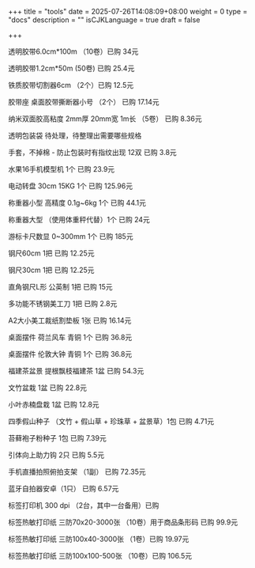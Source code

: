 +++
title = "tools"
date = 2025-07-26T14:08:09+08:00
weight = 0
type = "docs"
description = ""
isCJKLanguage = true
draft = false

+++

透明胶带6.0cm*100m （10卷）已购  34元

透明胶带1.2cm*50m (50卷) 已购 25.4元

铁质胶带切割器6cm （2个）已购 12.5元

胶带座 桌面胶带撕断器小号 （2个） 已购 17.14元

纳米双面胶高粘度 2mm厚 20mm宽 1m长 （5卷） 已购 8.36元

透明包装袋 待处理，待整理出需要哪些规格

手套，不掉棉 - 防止包装时有指纹出现 12双 已购 3.8元

水果16手机模型机 1个 已购 23.9元

电动转盘 30cm 15KG  1个 已购  125.96元

称重器小型 高精度 0.1g~6kg 1个 已购 44.1元

称重器大型 （使用体重秤代替）1个 已购  24元

游标卡尺数显 0~300mm 1个 已购 185元

钢尺60cm 1把 已购 12.25元

钢尺30cm 1把 已购 12.25元

直角钢尺L形 公英制 1把 已购 15元

多功能不锈钢美工刀 1把 已购 2.8元

A2大小美工裁纸割垫板 1张 已购 16.14元

桌面摆件 荷兰风车 青铜 1个 已购 36.8元

桌面摆件 伦敦大钟 青铜 1个 已购 36.8元

福建茶盆景 提根飘枝福建茶 1盆 已购 54.3元

文竹盆栽 1盆 已购 22.8元

小叶赤楠盘栽 1盆 已购 12.8元

四季假山种子 （文竹 + 假山草 + 珍珠草 + 盆景草）1包 已购 4.71元

苔藓袍子粉种子 1包 已购 7.39元

引体向上助力钩 2只 已购 5.5元





手机直播拍照俯拍支架 （1副） 已购 72.35元

蓝牙自拍器安卓（1只） 已购 6.57元

标签打印机 300 dpi （2台，其中一台备用）已购

标签热敏打印纸 三防70x20-3000张 （10卷）用于商品条形码 已购 99.9元

标签热敏打印纸 三防100x40-3000张 （1卷）已购 19.97元

标签热敏打印纸 三防100x100-500张 （10卷）已购 106.5元